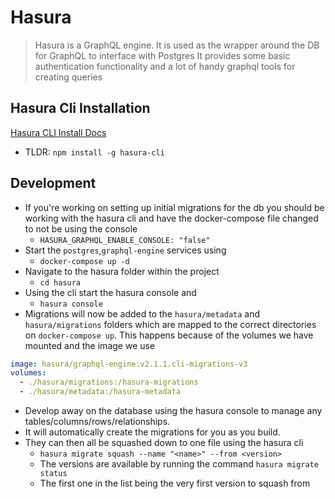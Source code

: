 # Hasura

> Hasura is a GraphQL engine. It is used as the wrapper around the DB for GraphQL to interface with Postgres
> It provides some basic authentication functionality and a lot of handy graphql tools for creating queries

## Hasura Cli Installation

[Hasura CLI Install Docs](https://hasura.io/docs/latest/graphql/core/hasura-cli/install-hasura-cli.html#install-hasura-cli)

- TLDR: `npm install -g hasura-cli`

## Development

- If you're working on setting up initial migrations for the db you should be working with the hasura cli and have
  the docker-compose file changed to not be using the console
  - `HASURA_GRAPHQL_ENABLE_CONSOLE: "false"`
- Start the `postgres`,`graphql-engine` services using
  - `docker-compose up -d`
- Navigate to the hasura folder within the project
  - `cd hasura`
- Using the cli start the hasura console and
  - `hasura console`
- Migrations will now be added to the `hasura/metadata` and `hasura/migrations` folders which are mapped to the correct
  directories on `docker-compose up`. This happens because of the volumes we have mounted and the image we use

```yaml
image: hasura/graphql-engine:v2.1.1.cli-migrations-v3
volumes:
  - ./hasura/migrations:/hasura-migrations
  - ./hasura/metadata:/hasura-metadata
```

- Develop away on the database using the hasura console to manage any tables/columns/rows/relationships.
- It will automatically create the migrations for you as you build.
- They can then all be squashed down to one file using the hasura cli
  - `hasura migrate squash --name "<name>" --from <version>`
  - The versions are available by running the command `hasura migrate status`
  - The first one in the list being the very first version to squash from
